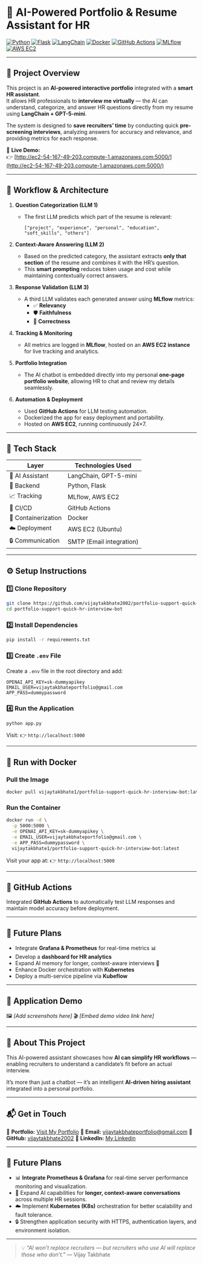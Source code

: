 
# 🤖 AI-Powered Portfolio & Resume Assistant for HR

[![Python](https://img.shields.io/badge/Python-3.x-blue)]()
[![Flask](https://img.shields.io/badge/Flask-2.x-lightgrey)]()
[![LangChain](https://img.shields.io/badge/LangChain-Integrated-orange)]()
[![Docker](https://img.shields.io/badge/Docker-ready-brightgreen)]()
[![GitHub Actions](https://img.shields.io/badge/CI-CD-blue)]()
[![MLflow](https://img.shields.io/badge/MLflow-Tracking-informational)]()
[![AWS EC2](https://img.shields.io/badge/AWS-EC2-yellow)]()

---

## 🚀 Project Overview

This project is an **AI-powered interactive portfolio** integrated with a **smart HR assistant**.  
It allows HR professionals to **interview me virtually** — the AI can understand, categorize, and answer HR questions directly from my resume using **LangChain + GPT-5-mini**.

The system is designed to **save recruiters’ time** by conducting quick **pre-screening interviews**, analyzing answers for accuracy and relevance, and providing metrics for each response.

🔗 **Live Demo:**  
👉 [http://ec2-54-167-49-203.compute-1.amazonaws.com:5000/](http://ec2-54-167-49-203.compute-1.amazonaws.com:5000/)

---

## 🧠 Workflow & Architecture

1. **Question Categorization (LLM 1)**  
   - The first LLM predicts which part of the resume is relevant:  
     ```
     ["project", "experience", "personal", "education", "soft_skills", "others"]
     ```

2. **Context-Aware Answering (LLM 2)**  
   - Based on the predicted category, the assistant extracts **only that section** of the resume and combines it with the HR’s question.
   - This **smart prompting** reduces token usage and cost while maintaining contextually correct answers.

3. **Response Validation (LLM 3)**  
   - A third LLM validates each generated answer using **MLflow** metrics:
     - ✅ **Relevancy**
     - 🛡 **Faithfulness**
     - 🎯 **Correctness**

4. **Tracking & Monitoring**
   - All metrics are logged in **MLflow**, hosted on an **AWS EC2 instance** for live tracking and analytics.

5. **Portfolio Integration**
   - The AI chatbot is embedded directly into my personal **one-page portfolio website**, allowing HR to chat and review my details seamlessly.

6. **Automation & Deployment**
   - Used **GitHub Actions** for LLM testing automation.
   - Dockerized the app for easy deployment and portability.
   - Hosted on **AWS EC2**, running continuously 24×7.

---

## 🧩 Tech Stack

| Layer | Technologies Used |
|-------|-------------------|
| 💬 AI Assistant | LangChain, GPT-5-mini |
| 🧠 Backend | Python, Flask |
| 📈 Tracking | MLflow, AWS EC2 |
| 🧰 CI/CD | GitHub Actions |
| 🐳 Containerization | Docker |
| ☁️ Deployment | AWS EC2 (Ubuntu) |
| 🔒 Communication | SMTP (Email integration) |

---

## ⚙️ Setup Instructions

### **1️⃣ Clone Repository**
```bash
git clone https://github.com/vijaytakbhate2002/portfolio-support-quick-hr-interview-bot.git
cd portfolio-support-quick-hr-interview-bot
````

### **2️⃣ Install Dependencies**

```bash
pip install -r requirements.txt
```

### **3️⃣ Create `.env` File**

Create a `.env` file in the root directory and add:

```
OPENAI_API_KEY=sk-dummyapikey
EMAIL_USER=vijaytakbhateportfolio@gmail.com
APP_PASS=dummypassword
```

### **4️⃣ Run the Application**

```bash
python app.py
```

Visit:
👉 `http://localhost:5000`

---

## 🐳 Run with Docker

### **Pull the Image**

```bash
docker pull vijaytakbhate1/portfolio-support-quick-hr-interview-bot:latest
```

### **Run the Container**

```bash
docker run -d \
  -p 5000:5000 \
  -e OPENAI_API_KEY=sk-dummyapikey \
  -e EMAIL_USER=vijaytakbhateportfolio@gmail.com \
  -e APP_PASS=dummypassword \
  vijaytakbhate1/portfolio-support-quick-hr-interview-bot:latest
```

Visit your app at:
👉 `http://localhost:5000`

---

## 🧰 GitHub Actions

Integrated **GitHub Actions** to automatically test LLM responses and maintain model accuracy before deployment.

---

## 🌟 Future Plans

* Integrate **Grafana & Prometheus** for real-time metrics 📊
* Develop a **dashboard for HR analytics**
* Expand AI memory for longer, context-aware interviews 🧠
* Enhance Docker orchestration with **Kubernetes**
* Deploy a multi-service pipeline via **Kubeflow**

---

## 🎥 Application Demo

🖼️ *[Add screenshots here]*
🎬 *[Embed demo video link here]*

---

## 🙌 About This Project

This AI-powered assistant showcases how **AI can simplify HR workflows** — enabling recruiters to understand a candidate’s fit before an actual interview.

It’s more than just a chatbot — it’s an intelligent **AI-driven hiring assistant** integrated into a personal portfolio.

---

## 📬 Get in Touch

💼 **Portfolio:** [Visit My Portfolio](http://ec2-54-167-49-203.compute-1.amazonaws.com:5000/)
📧 **Email:** [vijaytakbhateportfolio@gmail.com](mailto:vijaytakbhate20@gmail.com)
🐙 **GitHub:** [vijaytakbhate2002](https://github.com/vijaytakbhate2002)
🐙 **LinkedIn:** [My Linkedin](https://www.linkedin.com/in/vijay-takbhate-b9231a236/)

---
## 🌟 Future Plans

- 📊 **Integrate Prometheus & Grafana** for real-time server performance monitoring and visualization.  
- 🧠 Expand AI capabilities for **longer, context-aware conversations** across multiple HR sessions.  
- ☁️ Implement **Kubernetes (K8s)** orchestration for better scalability and fault tolerance.  
- 🔒 Strengthen application security with HTTPS, authentication layers, and environment isolation.  

---

> 💡 *“AI won’t replace recruiters — but recruiters who use AI will replace those who don’t.”*
> — Vijay Takbhate

```


